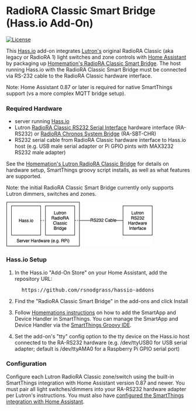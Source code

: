 # RadioRA Classic Smart Bridge (Hass.io Add-On)

[![License](https://img.shields.io/badge/License-Apache%202.0-blue.svg)](https://opensource.org/licenses/Apache-2.0)

This [Hass.io](https://www.home-assistant.io/hassio/) add-on integrates [Lutron's](http://lutron.com/) original RadioRA Classic (aka legacy or RadioRA 1) light switches and zone controls with [Home Assistant](https://www.home-assistant.io/) by packaging up [Homemation's RadioRA Classic Smart Bridge](https://github.com/homemations/SmartThings). The host running Hass.io with the RadioRA Classic Smart Bridge must be connected via RS-232 cable to the RadioRA Classic hardware interface.

Note: Home Assistant 0.87 or later is required for native SmartThings support (vs a more complex MQTT bridge setup).

### Required Hardware

* server running [Hass.io](https://www.home-assistant.io/hassio/)
* Lutron [RadioRA Classic RS232 Serial Interface](http://www.lutron.com/TechnicalDocumentLibrary/044005c.pdf) hardware interface (RA-RS232) or [RadioRA Chronos System Bridge](http://www.lutron.com/TechnicalDocumentLibrary/044037b.pdf) (RA-SBT-CHR)
* RS232 serial cable from RadioRA Classic hardware interface to Hass.io host (e.g. USB male serial adapter or Pi GPIO pints with MAX3232 RS232 male adapter)

See the [Homemation's Lutron RadioRA Classic Bridge](https://github.com/homemations/SmartThings) for details on hardware setup, SmartThings groovy script installs, as well as what features are supported. 

Note: the initial RadioRA Classic Smart Bridge currently only supports Lutron dimmers, switches and zones.

![RadioRA Classic Smart Bridge](img/diagram.jpg)


### Hass.io Setup

1. In the Hass.io "Add-On Store" on your Home Assistant, add the repository URL:
<pre>
     https://github.com/rsnodgrass/hassio-addons
</pre>

2. Find the "RadioRA Classic Smart Bridge" in the add-ons and click Install

3. Follow [Homemations instructions](https://github.com/homemations/SmartThings) on how to add the SmartApp and Device Handler in SmartThings. You can manage the SmartApp and Device Handler via the [SmartThings Groovy IDE](https://graph.api.smartthings.com/).

4. Set the add-on's "tty" config option to the tty device on the Hass.io host connected to the RA-RS232 hardware (e.g. /dev/ttyUSB0 for USB serial adapter; default is /dev/ttyAMA0 for a Raspberry Pi GPIO serial port)

### Configuration

Configure each Lutron RadioRA Classic zone/switch using the built-in SmartThings integration with Home Assistant version 0.87 and newer. You must pair all light switches/dimmers into your RA-RS232 hardware adapter per Lutron's instructions. You must also have [configured the SmartThings integration with Home Assistant](https://www.home-assistant.io/components/smartthings/).
